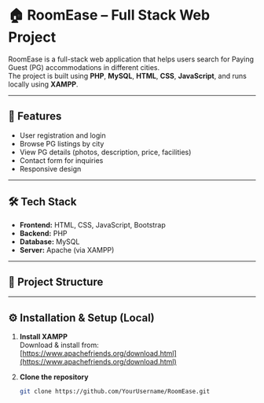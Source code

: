# 🏠 RoomEase – Full Stack Web Project

RoomEase is a full-stack web application that helps users search for Paying Guest (PG) accommodations in different cities.  
The project is built using **PHP**, **MySQL**, **HTML**, **CSS**, **JavaScript**, and runs locally using **XAMPP**.

---

## 📌 Features
- User registration and login
- Browse PG listings by city
- View PG details (photos, description, price, facilities)
- Contact form for inquiries
- Responsive design

---

## 🛠️ Tech Stack
- **Frontend:** HTML, CSS, JavaScript, Bootstrap
- **Backend:** PHP
- **Database:** MySQL
- **Server:** Apache (via XAMPP)

---

## 📂 Project Structure

---

## ⚙️ Installation & Setup (Local)
1. **Install XAMPP**  
   Download & install from: [https://www.apachefriends.org/download.html](https://www.apachefriends.org/download.html)

2. **Clone the repository**  
   ```bash
   git clone https://github.com/YourUsername/RoomEase.git
